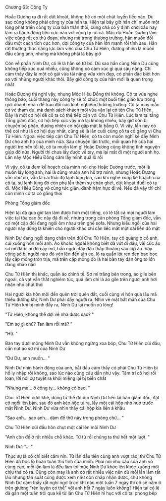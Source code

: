 




Chương 63: Công Ty


Hoắc Dương ra đi rất dứt khoát, không hề có một chút luyến tiếc nào. Dù sao cũng không phải công ty của hắn ta. Hiện tại bây giờ hắn chỉ muốn một lòng phát triển công ty của bản thân thôi, cũng chả có ý định chơi xấu hay làm ra hành động tiêu cực nào với công ty cũ cả. Mặc dù Hoắc Dương làm việc cũng rất có thủ đoạn, nhưng mà trong thương trường, hắn muốn đối đầu một cách tích cực hơn, đợi công ty của hắn lớn mạnh rồi tính sau. Hắn rất thưởng thức năng lực làm việc của Chu Tử Hiên, đương nhiên là muốn đấu cùng anh, nhưng mà không phải là bây giờ

Còn về phần Ninh Dư, có lẽ là hắn sẽ từ bỏ. Dù sao hắn cùng Ninh Dư cũng không tiếp xúc quá nhiều, cũng không có cảm xúc gì quá sâu nặng. Chỉ cảm thấy đây là một cô gái vừa tài năng vừa xinh đẹp, có phần đặc biệt hơn so với những người khác thôi. Bây giờ công ty của hắn mới là quan trọng nhất

Hoắc Dương thì nghĩ vậy, nhưng Mộc Hiểu Đồng thì không. Cô ta vừa nghe thông báo, cuối tháng này công ty sẽ tổ chức một buổi tiệc giao lưu trong giới doanh nhân để trao đổi các kinh nghiệm thương trường. Cô ta may mắn có vé tham dự, mà danh sách khách mời vừa vặn lại có tên Chu Tử Hiên. Đây là một cơ hội để cô ta có thể tiếp cận với Chu Tử Hiên. Lúc làm tại tầng Tổng giám đốc, cơ hội tiếp xúc vậy mà lại không nhiều, bây giờ còn bị chuyển bộ phận, đương nhiên cơ hội gặp mặt là bằng 0. Vì vậy, lần này có thể coi như là cơ hội duy nhất, cũng sẽ là lần cuối cùng cô ta cố gắng vì Chu Tử Hiên. Ngoài việc tiếp cận Chu Tử Hiên, cô ta còn muốn nghĩ kế đẩy Ninh Dư cho anh họ của mình nữa. Sau chuyện lần trước, mối quan hệ của hai người trở nên tồi tệ, cô ta muốn làm gì Hoắc Dương cũng không tình nguyện giúp đỡ nữa. Người thì chưa lấy được về tay, mà lại mất đi một người anh họ. Lần này Mộc Hiểu Đồng cảm lấy mình quá lỗ rồi

Vì vậy, cô ta đem kế hoạch của mình nói cho Hoắc Dương trước, một là muốn lấy lòng anh, hai là cũng muốn anh hỗ trợ mình, nhưng Hoắc Dương vẫn như cũ, vẫn là cái thái độ lạnh lùng kia, sau khi nghe xong kế hoạch của cô ta, sự lạnh lùng đó còn pha lẫn thêm sự chán ghét, dứt khoát đuổi cô ta đi. Mộc Hiểu Đồng vô cùng tức giận, đành hậm hực đi về. Nếu đã vậy thì chỉ còn mình cô ta cố gắng thôi



Phòng Tổng giám đốc

Hiện tại đã qua giờ tan làm được hơn một tiếng, có lẽ tất cả mọi người làm việc tại tòa cao ốc này đã đi về, nhưng trong căn phòng Tổng giám đốc, vẫn có một cặp đôi đang ngồi ôm nhau trên ghế sofa. Nhưng kiểu ngồi của hai người này đúng là khiến cho người khác chỉ cần liếc mắt một cái liền đỏ mặt

Ninh Dư đang ngồi dạng chân trên đùi Chu Tử Hiên, tay cô quàng ở cổ anh, cúi xuống hôn môi anh. Áo khoác ngoài không biết đã vứt đi đâu, vài cúc áo sơ mi đã bị ai đó cạy mở, bầu ngực đầy đặn thấp thoáng sau lớp áo. Váy công sở bị người nào đó vén lên đến tận eo, lộ ra quần lót ren đen bao bọc lấy cặp mông tròn trịa, mà trên cặp mông đó là hai bàn tay đàn ông to lớn đang nhào nặn

Chu Tử Hiên thì khác, quần áo chỉnh tề. Sơ mi trắng bên trong, áo gile bên ngoài, cà vạt vẫn thắt nghiêm túc, quá lắm chỉ là áo gile trên người anh hơi nhăn nhó chút thôi

Hai người kia hôn môi đến quên trời quên đất, cuối cùng vì hôn quá lâu mà thiếu dưỡng khí, Ninh Dư phải đẩy người ra. Nhìn vẻ mặt bất mãn của Chu Tử Hiên khi bị mình đẩy ra, Ninh Dư lại muốn xù lông!

"Tử Hiên, không thể đợi về nhà được sao? "

"Em sợ gì chứ? Tan làm rồi mà? "



"Hừ. "

Bàn tay dưới mông Ninh Dư vẫn không ngừng xoa bóp, Chu Tử Hiên cúi đầu, cắn nút áo sơ mi của Ninh Dư

"Dư Dư, anh muốn... "

Ninh Dư nhìn hành động của anh, bắt đầu cảm thấy có phải Chu Tử Hiên bị hồ ly nhập rồi không, sao lúc nào cũng câu dẫn như vậy. Tâm trí cô hơi rối loạn, lời nói cự tuyệt ra khỏi miệng lại bị biến chất

"Nhưng mà... ở công ty... không có bao. "

Chu Tử Hiên cười khẽ, dùng tư thế đó ôm Ninh Dư tiến lại bàn giám đốc, đặt cô ngồi lên bàn, sau đó anh kéo hộc tủ ra, lấy một cái hộp nhỏ huơ trước mặt Ninh Dư. Ninh Dư vừa nhìn thấy cái hộp kia liền á khẩu

"Sao anh... sao anh... dám để thứ này trong phòng chứ... "

Chu Tử Hiên cúi đầu hôn chụt một cái lên môi Ninh Dư

"Anh còn để ở rất nhiều chỗ khác. Từ từ rồi chúng ta thử hết một lượt. "

Ninh Dư: "... "

Thực sự là cô chỉ biết câm nín. Từ lần đầu tiên cùng anh vượt rào, thì Chu Tử Hiên đã bộc lộ hoàn toàn thú tính của mình. Phải nói nhu cầu của anh vô cùng cao, mỗi lần làm là đều làm tới mức Ninh Dư khóc lên khóc xuống mới chịu thả cô ra. Cũng còn may là anh có rất nhiều việc nên dù mỗi lần làm rất lâu nhưng tần suất cũng được xem như còn chấp nhận được, chứ không Ninh Dư cảm thấy rất nghi ngờ là có khi nào một tuần 7 ngày thì cô sẽ nằm ở trên giường "rèn luyện cơ thể" với anh hết 7 ngày luôn không? Hiện tại có lẽ đã gần một tuần trôi qua kể từ lần Chu Tử Hiên hì hục với cô tại phòng bếp




